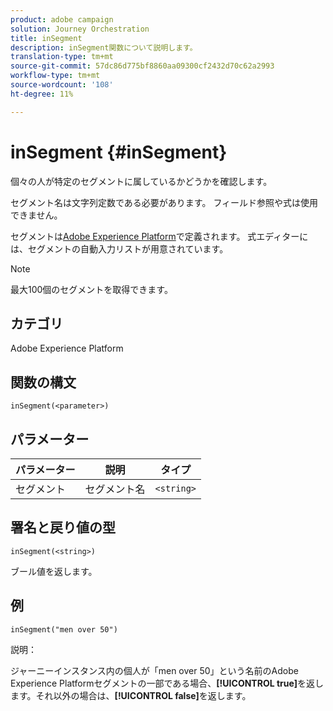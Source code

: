 ```yaml
---
product: adobe campaign
solution: Journey Orchestration
title: inSegment
description: inSegment関数について説明します。
translation-type: tm+mt
source-git-commit: 57dc86d775bf8860aa09300cf2432d70c62a2993
workflow-type: tm+mt
source-wordcount: '108'
ht-degree: 11%

---
```



# inSegment {#inSegment}

個々の人が特定のセグメントに属しているかどうかを確認します。

セグメント名は文字列定数である必要があります。 フィールド参照や式は使用できません。

セグメントは[Adobe Experience Platform](https://platform.adobe.com/segment/overview)で定義されます。 式エディターには、セグメントの自動入力リストが用意されています。

>[!NOTE]
>
>最大100個のセグメントを取得できます。

## カテゴリ

Adobe Experience Platform

## 関数の構文

`inSegment(<parameter>)`

## パラメーター

| パラメーター | 説明 | タイプ |
|--- |--- |--- |
| セグメント | セグメント名 | `<string>` |

## 署名と戻り値の型

`inSegment(<string>)`

ブール値を返します。

## 例

`inSegment("men over 50")`

説明：

ジャーニーインスタンス内の個人が「men over 50」という名前のAdobe Experience Platformセグメントの一部である場合、**[!UICONTROL true]**&#x200B;を返します。それ以外の場合は、**[!UICONTROL false]**&#x200B;を返します。
